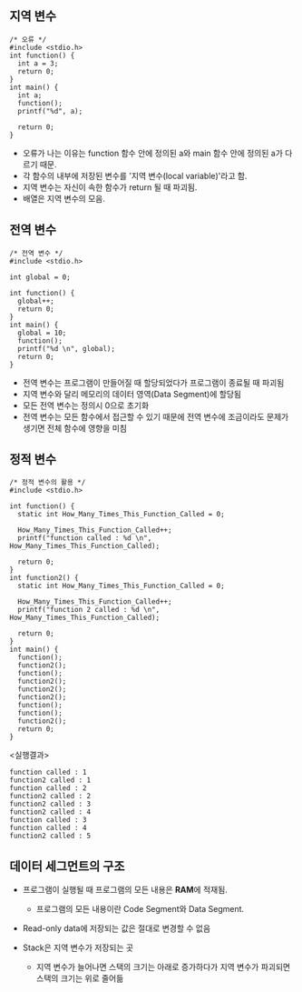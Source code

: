 지역 변수
-----------

```
/* 오류 */
#include <stdio.h>
int function() {
  int a = 3;
  return 0;
}
int main() {
  int a;
  function();
  printf("%d", a);

  return 0;
}
```
- 오류가 나는 이유는 function 함수 안에 정의된 a와 main 함수 안에 정의된 a가 다르기 때문.  
- 각 함수의 내부에 저장된 변수를 '지역 변수(local variable)'라고 함.  
- 지역 변수는 자신이 속한 함수가 return 될 때 파괴됨.  
- 배열은 지역 변수의 모음.

전역 변수
-------
```
/* 전역 변수 */
#include <stdio.h>

int global = 0;

int function() {
  global++;
  return 0;
}
int main() {
  global = 10;
  function();
  printf("%d \n", global);
  return 0;
}
```
- 전역 변수는 프로그램이 만들어질 때 할당되었다가 프로그램이 종료될 때 파괴됨
- 지역 변수와 달리 메모리의 데이터 영역(Data Segment)에 할당됨
- 모든 전역 변수는 정의시 0으로 초기화
- 전역 변수는 모든 함수에서 접근할 수 있기 때문에 전역 변수에 조금이라도 문제가 생기면 전체 함수에 영향을 미침

정적 변수
---------
```
/* 정적 변수의 활용 */
#include <stdio.h>

int function() {
  static int How_Many_Times_This_Function_Called = 0;

  How_Many_Times_This_Function_Called++;
  printf("function called : %d \n", How_Many_Times_This_Function_Called);

  return 0;
}
int function2() {
  static int How_Many_Times_This_Function_Called = 0;

  How_Many_Times_This_Function_Called++;
  printf("function 2 called : %d \n", How_Many_Times_This_Function_Called);

  return 0;
}
int main() {
  function();
  function2();
  function();
  function2();
  function2();
  function2();
  function();
  function();
  function2();
  return 0;
}
```
  
<실행결과> 
```
function called : 1
function2 called : 1
function called : 2
function2 called : 2
function2 called : 3
function2 called : 4
function called : 3
function called : 4
function2 called : 5
```
데이터 세그먼트의 구조
-----------------
- 프로그램이 실행될 때 프로그램의 모든 내용은 **RAM**에 적재됨. 
  - 프로그램의 모든 내용이란 Code Segment와 Data Segment.
  

- Read-only data에 저장되는 값은 절대로 변경할 수 없음
- Stack은 지역 변수가 저장되는 곳
  - 지역 변수가 늘어나면 스택의 크기는 아래로 증가하다가 지역 변수가 파괴되면 스택의 크기는 위로 줄어듦
